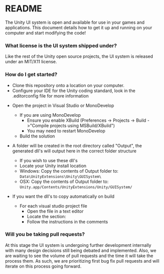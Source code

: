 # README #

The Unity UI system is open and available for use in your games and applications. This document details how to get it up and running on your computer and start modifying the code!

### What license is the UI system shipped under? ###
Like the rest of the Unity open source projects, the UI system is released under an MIT/X11 license.

### How do I get started? ###
* Clone this repository onto a location on  your computer.
* Configure your IDE for the Unity coding standard, look in the .editorconfig file for more information
+ Open the project in Visual Studio or MonoDevelop
    + If you are using MonoDevelop
        * Ensure you enable XBuild (Preferences -> Projects -> Build ->"Compile projects using MSBuild/XBuild")
        * You may need to restart MonoDevelop
    * Build the solution

+ A folder will be created in the root directory called "Output", the generated dll's will output here in the correct folder structure
    * If you wish to use these dll's
    * Locate your Unity install location
    * Windows: Copy the contents of Output folder to: `Data\UnityExtensions\Unity\GUISystem\`
    * OSX: Copy the contents of Output folder to: `Unity.app/Contents/UnityExtensions/Unity/GUISystem/`

+ If you want the dll's to copy automatically on build
    + For each visual studio project file
        * Open the file in a text editor
        * Locate the section: <Target Name="AfterBuild">
        * Follow the instructions in the comments

### Will you be taking pull requests? ###
At this stage the UI system is undergoing further development internally with many design decisions still being debated and implemented. Also, we are waiting to see the volume of pull requests and the time it will take the process them. As such, we are prioritizing first bug fix pull requests and will iterate on this process going forward.